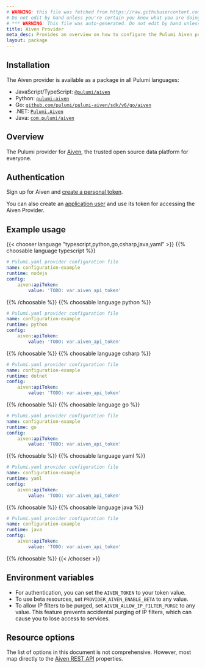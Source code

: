 ```yaml
---
# WARNING: this file was fetched from https://raw.githubusercontent.com/pulumi/pulumi-aiven/v6.35.0/docs/_index.md
# Do not edit by hand unless you're certain you know what you are doing!
# *** WARNING: This file was auto-generated. Do not edit by hand unless you're certain you know what you are doing! ***
title: Aiven Provider
meta_desc: Provides an overview on how to configure the Pulumi Aiven provider.
layout: package
---
```

## Installation

The Aiven provider is available as a package in all Pulumi languages:

* JavaScript/TypeScript: [`@pulumi/aiven`](https://www.npmjs.com/package/@pulumi/aiven)
* Python: [`pulumi-aiven`](https://pypi.org/project/pulumi-aiven/)
* Go: [`github.com/pulumi/pulumi-aiven/sdk/v6/go/aiven`](https://github.com/pulumi/pulumi-aiven)
* .NET: [`Pulumi.Aiven`](https://www.nuget.org/packages/Pulumi.Aiven)
* Java: [`com.pulumi/aiven`](https://central.sonatype.com/artifact/com.pulumi/aiven)
## Overview

The Pulumi provider for [Aiven](https://aiven.io/), the trusted open source data platform for everyone.
## Authentication
Sign up for Aiven and [create a personal token](https://aiven.io/docs/platform/howto/create_authentication_token).

You can also create an [application user](https://aiven.io/docs/platform/howto/manage-application-users) and use its token for accessing the Aiven Provider.
## Example usage

{{< chooser language "typescript,python,go,csharp,java,yaml" >}}
{{% choosable language typescript %}}
```yaml
# Pulumi.yaml provider configuration file
name: configuration-example
runtime: nodejs
config:
    aiven:apiToken:
        value: 'TODO: var.aiven_api_token'

```

{{% /choosable %}}
{{% choosable language python %}}
```yaml
# Pulumi.yaml provider configuration file
name: configuration-example
runtime: python
config:
    aiven:apiToken:
        value: 'TODO: var.aiven_api_token'

```

{{% /choosable %}}
{{% choosable language csharp %}}
```yaml
# Pulumi.yaml provider configuration file
name: configuration-example
runtime: dotnet
config:
    aiven:apiToken:
        value: 'TODO: var.aiven_api_token'

```

{{% /choosable %}}
{{% choosable language go %}}
```yaml
# Pulumi.yaml provider configuration file
name: configuration-example
runtime: go
config:
    aiven:apiToken:
        value: 'TODO: var.aiven_api_token'

```

{{% /choosable %}}
{{% choosable language yaml %}}
```yaml
# Pulumi.yaml provider configuration file
name: configuration-example
runtime: yaml
config:
    aiven:apiToken:
        value: 'TODO: var.aiven_api_token'

```

{{% /choosable %}}
{{% choosable language java %}}
```yaml
# Pulumi.yaml provider configuration file
name: configuration-example
runtime: java
config:
    aiven:apiToken:
        value: 'TODO: var.aiven_api_token'

```

{{% /choosable %}}
{{< /chooser >}}
## Environment variables

* For authentication, you can set the `AIVEN_TOKEN` to your token value.
* To use beta resources, set `PROVIDER_AIVEN_ENABLE_BETA` to any value.
* To allow IP filters to be purged, set `AIVEN_ALLOW_IP_FILTER_PURGE` to any value. This feature prevents accidental purging of IP filters, which can cause you to lose access to services.
## Resource options
The list of options in this document is not comprehensive. However, most map directly to the [Aiven REST API](https://api.aiven.io/doc/) properties.